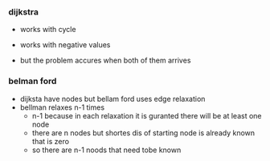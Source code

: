 ### dijkstra 
- works with cycle 
- works with negative values 

- but the problem accures when both of them arrives 

### belman ford 
- dijksta have nodes but bellam ford uses edge relaxation
- bellman relaxes n-1 times 
    - n-1 because in each relaxation it is guranted there will be at least one node 
    - there are n nodes but shortes dis of starting node is already known that is zero 
    - so there are n-1 noods that need tobe known

